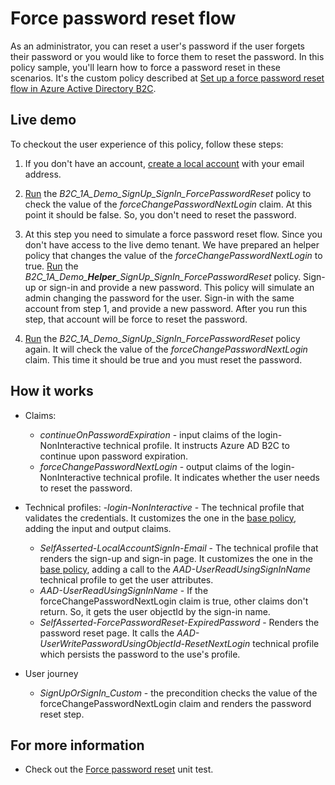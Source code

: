# Force password reset flow

As an administrator, you can reset a user's password if the user forgets their password or you would like to force them to reset the password. In this policy sample, you'll learn how to force a password reset in these scenarios. It's the custom policy described at [Set up a force password reset flow in Azure Active Directory B2C](https://docs.microsoft.com/azure/active-directory-b2c/force-password-reset).

## Live demo

To checkout the user experience of this policy, follow these steps:

1. If you don't have an account, [create a local account](https://b2clivedemo.b2clogin.com/b2clivedemo.onmicrosoft.com/B2C_1A_signup_signin/oauth2/v2.0/authorize?client_id=cfaf887b-a9db-4b44-ac47-5efff4e2902c&nonce=defaultNonce&redirect_uri=https://jwt.ms&scope=openid&response_type=id_token&prompt=login) with your email address.

1. [Run](https://b2clivedemo.b2clogin.com/b2clivedemo.onmicrosoft.com/B2C_1A_Demo_SignUp_SignIn_ForcePasswordReset/oauth2/v2.0/authorize?client_id=cfaf887b-a9db-4b44-ac47-5efff4e2902c&nonce=defaultNonce&redirect_uri=https%3A%2F%2Fjwt.ms&scope=openid&response_type=id_token&prompt=login) the *B2C_1A_Demo_SignUp_SignIn_ForcePasswordReset* policy to check the value of the *forceChangePasswordNextLogin* claim. At this point it should be false. So, you don't need to reset the password.

1. At this step you need to simulate a force password reset flow. Since you don't have access to the live demo tenant. We have prepared an helper policy that changes the value of the *forceChangePasswordNextLogin* to true. [Run](https://b2clivedemo.b2clogin.com/b2clivedemo.onmicrosoft.com/B2C_1A_Demo_Helper_SignUp_SignIn_ForcePasswordReset/oauth2/v2.0/authorize?client_id=cfaf887b-a9db-4b44-ac47-5efff4e2902c&nonce=defaultNonce&redirect_uri=https%3A%2F%2Fjwt.ms&scope=openid&response_type=id_token&prompt=login) the *B2C_1A_Demo_**Helper**_SignUp_SignIn_ForcePasswordReset* policy. Sign-up or sign-in and provide a new password. This policy will simulate an admin changing the password for the user. Sign-in with the same account from step 1, and provide a new password. After you run this step, that account will be force to reset the password.

1. [Run](https://b2clivedemo.b2clogin.com/b2clivedemo.onmicrosoft.com/B2C_1A_Demo_SignUp_SignIn_ForcePasswordReset/oauth2/v2.0/authorize?client_id=cfaf887b-a9db-4b44-ac47-5efff4e2902c&nonce=defaultNonce&redirect_uri=https%3A%2F%2Fjwt.ms&scope=openid&response_type=id_token&prompt=login) the *B2C_1A_Demo_SignUp_SignIn_ForcePasswordReset* policy again. It will check the value of the *forceChangePasswordNextLogin* claim. This time it should be true and you must reset the password.

## How it works

- Claims:
  - *continueOnPasswordExpiration* - input claims of the login-NonInteractive technical profile. It instructs Azure AD B2C to continue upon password expiration.
  - *forceChangePasswordNextLogin* - output claims of the login-NonInteractive technical profile. It indicates whether the user needs to reset the password.

- Technical profiles:
  -*login-NonInteractive* - The technical profile that validates the credentials. It customizes the one in the [base policy](https://github.com/Azure-Samples/active-directory-b2c-custom-policy-starterpack/blob/main/SocialAndLocalAccounts/TrustFrameworkBase.xml), adding the input and output claims.
  - *SelfAsserted-LocalAccountSignIn-Email* - The technical profile that renders the sign-up and sign-in page. It customizes the one in the [base policy](https://github.com/Azure-Samples/active-directory-b2c-custom-policy-starterpack/blob/main/SocialAndLocalAccounts/TrustFrameworkBase.xml), adding a call to the *AAD-UserReadUsingSignInName* technical profile to get the user attributes.
  - *AAD-UserReadUsingSignInName*  - If the forceChangePasswordNextLogin claim is true, other claims don't return. So, it gets the user objectId by the sign-in name.
  - *SelfAsserted-ForcePasswordReset-ExpiredPassword* - Renders the password reset page. It calls the *AAD-UserWritePasswordUsingObjectId-ResetNextLogin* technical profile which persists the password to the use's profile.

- User journey
  - *SignUpOrSignIn_Custom* - the precondition checks the value of the forceChangePasswordNextLogin claim and renders the password reset step. 

## For more information

- Check out the [Force password reset](https://github.com/azure-ad-b2c/unit-tests/tree/main/technical-profiles/login-NonInteractive#force-password-reset) unit test.
